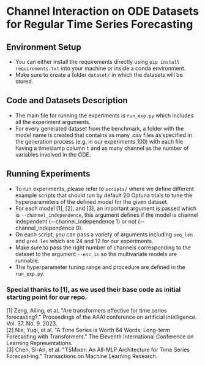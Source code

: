 # Channel Interaction on ODE Datasets for Regular Time Series Forecasting

## Environment Setup

* You can either install the requirements directly using `pip install requirements.txt` into your machine or inside a conda environment.
* Make sure to create a folder `dataset/` in which the datasets will be stored.

## Code and Datasets Description

* The main file for running the experiments is `run_exp.py` which includes all the experiment arguments.
* For every generated dataset from the benchmark, a folder with the model name is created that contains as many .csv files as specified in the generation process (e.g. in our experiments 100) with each file having a timestamp column `t` and as many channel as the number of variables involved in the ODE.

## Running Experiments

* To run experiments, please refer to `scripts/` where we define different example scripts that should run by default 20 Optuna trials to tune the hyperparameters of the defined model for the given dataset.
* For each model [1], [2], and [3], an important argument is passed which is `--channel_independence`, this argument defines if the model is channel independent (--channel_independence 1) or not (--channel_independence 0).
* On each script, you can pass a variety of arguments including `seq_len` and `pred_len` which are 24 and 12 for our experiments.
* Make sure to pass the right number of channels corresponding to the dataset to the argument `--enc_in` so the multivariate models are runnable.
* The hyperparameter tuning range and procedure are defined in the `run_exp.py`.

### Special thanks to [1], as we used their base code as initial starting point for our repo.

[1] Zeng, Ailing, et al. "Are transformers effective for time series forecasting?." Proceedings of the AAAI conference on artificial intelligence. Vol. 37. No. 9. 2023. \
[2] Nie, Yuqi, et al. "A Time Series is Worth 64 Words: Long-term Forecasting with Transformers." The Eleventh International Conference on Learning Representations. \
[3] Chen, Si-An, et al. "TSMixer: An All-MLP Architecture for Time Series Forecast-ing." Transactions on Machine Learning Research. 

